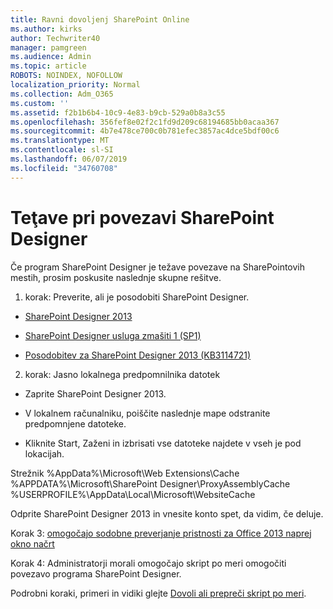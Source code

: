 ```yaml
---
title: Ravni dovoljenj SharePoint Online
ms.author: kirks
author: Techwriter40
manager: pamgreen
ms.audience: Admin
ms.topic: article
ROBOTS: NOINDEX, NOFOLLOW
localization_priority: Normal
ms.collection: Adm_O365
ms.custom: ''
ms.assetid: f2b1b6b4-10c9-4e83-b9cb-529a0b8a3c55
ms.openlocfilehash: 356fef8e02f2c1fd9d209c68194685bb0acaa367
ms.sourcegitcommit: 4b7e478ce700c0b781efec3857ac4dce5bdf00c6
ms.translationtype: MT
ms.contentlocale: sl-SI
ms.lasthandoff: 06/07/2019
ms.locfileid: "34760708"
---
```

# <a name="sharepoint-designer-connection-issues"></a>Teţave pri povezavi SharePoint Designer 

Če program SharePoint Designer je težave povezave na SharePointovih mestih, prosim poskusite naslednje skupne rešitve.

1. korak: Preverite, ali je posodobiti SharePoint Designer.

- [SharePoint Designer 2013](https://www.microsoft.com/download/details.aspx?id=35491)

- [SharePoint Designer usluga zmašiti 1 (SP1)](https://support.microsoft.com/help/2817441/description-of-microsoft-sharepoint-designer-2013-service-pack-1-sp1)

- [Posodobitev za SharePoint Designer 2013 (KB3114721)](https://support.microsoft.com/help/3114721/august-2-2016-update-for-sharepoint-designer-2013-kb3114721)

2. korak: Jasno lokalnega predpomnilnika datotek

- Zaprite SharePoint Designer 2013.

- V lokalnem računalniku, poiščite naslednje mape odstranite predpomnjene datoteke.

- Kliknite Start, Zaženi in izbrisati vse datoteke najdete v vseh je pod lokacijah.

Strežnik %AppData%\Microsoft\Web Extensions\Cache %APPDATA%\Microsoft\SharePoint Designer\ProxyAssemblyCache %USERPROFILE%\AppData\Local\Microsoft\WebsiteCache

Odprite SharePoint Designer 2013 in vnesite konto spet, da vidim, če deluje.

Korak 3: [omogočajo sodobne preverjanje pristnosti za Office 2013 naprej okno načrt](https://docs.microsoft.com/office365/admin/security-and-compliance/enable-modern-authentication?redirectSourcePath=/article/Enable-Modern-Authentication-for-Office-2013-on-Windows-devices-7dc1c01a-090f-4971-9677-f1b192d6c910&view=o365-worldwide)

Korak 4: Administratorji morali omogočajo skript po meri omogočiti povezavo programa SharePoint Designer.

Podrobni koraki, primeri in vidiki glejte [Dovoli ali prepreči skript po meri](https://docs.microsoft.com/sharepoint/allow-or-prevent-custom-script).


